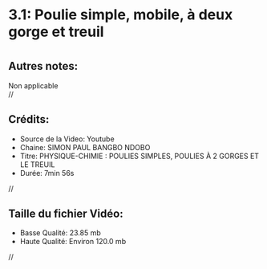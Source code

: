 
3.1: Poulie simple, mobile, à deux gorge et treuil 
===================================================

# 

## Autres notes:


Non applicable  
//
## **Crédits:**

- Source de la Video: Youtube
- Chaine: SIMON PAUL BANGBO NDOBO
- Titre: PHYSIQUE-CHIMIE : POULIES SIMPLES, POULIES À 2 GORGES ET LE TREUIL
- Durée: 7min 56s
  
//
## Taille du fichier Vidéo:

- Basse Qualité: 23.85 mb
- Haute Qualité: Environ 120.0 mb
  
//